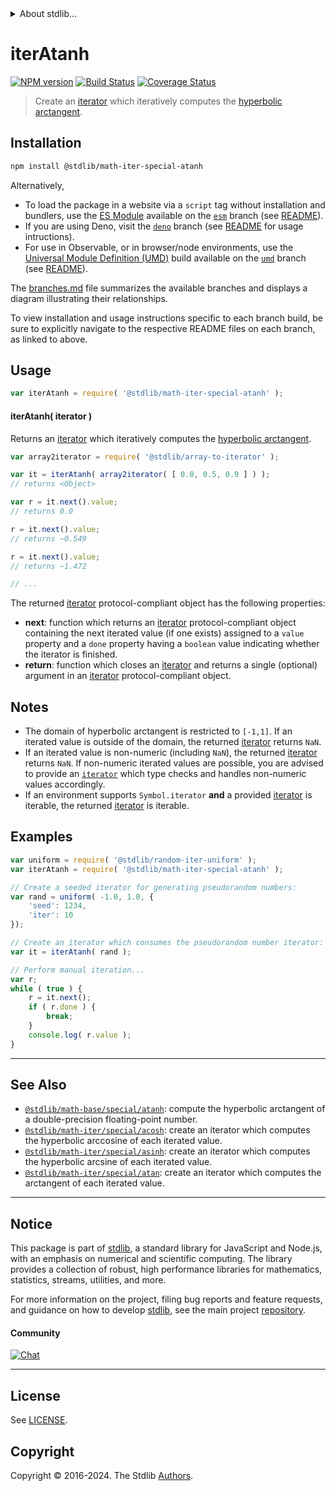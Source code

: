 <!--

@license Apache-2.0

Copyright (c) 2020 The Stdlib Authors.

Licensed under the Apache License, Version 2.0 (the "License");
you may not use this file except in compliance with the License.
You may obtain a copy of the License at

   http://www.apache.org/licenses/LICENSE-2.0

Unless required by applicable law or agreed to in writing, software
distributed under the License is distributed on an "AS IS" BASIS,
WITHOUT WARRANTIES OR CONDITIONS OF ANY KIND, either express or implied.
See the License for the specific language governing permissions and
limitations under the License.

-->


<details>
  <summary>
    About stdlib...
  </summary>
  <p>We believe in a future in which the web is a preferred environment for numerical computation. To help realize this future, we've built stdlib. stdlib is a standard library, with an emphasis on numerical and scientific computation, written in JavaScript (and C) for execution in browsers and in Node.js.</p>
  <p>The library is fully decomposable, being architected in such a way that you can swap out and mix and match APIs and functionality to cater to your exact preferences and use cases.</p>
  <p>When you use stdlib, you can be absolutely certain that you are using the most thorough, rigorous, well-written, studied, documented, tested, measured, and high-quality code out there.</p>
  <p>To join us in bringing numerical computing to the web, get started by checking us out on <a href="https://github.com/stdlib-js/stdlib">GitHub</a>, and please consider <a href="https://opencollective.com/stdlib">financially supporting stdlib</a>. We greatly appreciate your continued support!</p>
</details>

# iterAtanh

[![NPM version][npm-image]][npm-url] [![Build Status][test-image]][test-url] [![Coverage Status][coverage-image]][coverage-url] <!-- [![dependencies][dependencies-image]][dependencies-url] -->

> Create an [iterator][mdn-iterator-protocol] which iteratively computes the [hyperbolic arctangent][@stdlib/math/base/special/atanh].

<!-- Section to include introductory text. Make sure to keep an empty line after the intro `section` element and another before the `/section` close. -->

<section class="intro">

</section>

<!-- /.intro -->

<!-- Package usage documentation. -->

<section class="installation">

## Installation

```bash
npm install @stdlib/math-iter-special-atanh
```

Alternatively,

-   To load the package in a website via a `script` tag without installation and bundlers, use the [ES Module][es-module] available on the [`esm`][esm-url] branch (see [README][esm-readme]).
-   If you are using Deno, visit the [`deno`][deno-url] branch (see [README][deno-readme] for usage intructions).
-   For use in Observable, or in browser/node environments, use the [Universal Module Definition (UMD)][umd] build available on the [`umd`][umd-url] branch (see [README][umd-readme]).

The [branches.md][branches-url] file summarizes the available branches and displays a diagram illustrating their relationships.

To view installation and usage instructions specific to each branch build, be sure to explicitly navigate to the respective README files on each branch, as linked to above.

</section>

<section class="usage">

## Usage

```javascript
var iterAtanh = require( '@stdlib/math-iter-special-atanh' );
```

#### iterAtanh( iterator )

Returns an [iterator][mdn-iterator-protocol] which iteratively computes the [hyperbolic arctangent][@stdlib/math/base/special/atanh].

```javascript
var array2iterator = require( '@stdlib/array-to-iterator' );

var it = iterAtanh( array2iterator( [ 0.0, 0.5, 0.9 ] ) );
// returns <Object>

var r = it.next().value;
// returns 0.0

r = it.next().value;
// returns ~0.549

r = it.next().value;
// returns ~1.472

// ...
```

The returned [iterator][mdn-iterator-protocol] protocol-compliant object has the following properties:

-   **next**: function which returns an [iterator][mdn-iterator-protocol] protocol-compliant object containing the next iterated value (if one exists) assigned to a `value` property and a `done` property having a `boolean` value indicating whether the iterator is finished.
-   **return**: function which closes an [iterator][mdn-iterator-protocol] and returns a single (optional) argument in an [iterator][mdn-iterator-protocol] protocol-compliant object.

</section>

<!-- /.usage -->

<!-- Package usage notes. Make sure to keep an empty line after the `section` element and another before the `/section` close. -->

<section class="notes">

## Notes

-   The domain of hyperbolic arctangent is restricted to `[-1,1]`. If an iterated value is outside of the domain, the returned [iterator][mdn-iterator-protocol] returns `NaN`.
-   If an iterated value is non-numeric (including `NaN`), the returned [iterator][mdn-iterator-protocol] returns `NaN`. If non-numeric iterated values are possible, you are advised to provide an [`iterator`][mdn-iterator-protocol] which type checks and handles non-numeric values accordingly.
-   If an environment supports `Symbol.iterator` **and** a provided [iterator][mdn-iterator-protocol] is iterable, the returned [iterator][mdn-iterator-protocol] is iterable.

</section>

<!-- /.notes -->

<!-- Package usage examples. -->

<section class="examples">

## Examples

<!-- eslint no-undef: "error" -->

```javascript
var uniform = require( '@stdlib/random-iter-uniform' );
var iterAtanh = require( '@stdlib/math-iter-special-atanh' );

// Create a seeded iterator for generating pseudorandom numbers:
var rand = uniform( -1.0, 1.0, {
    'seed': 1234,
    'iter': 10
});

// Create an iterator which consumes the pseudorandom number iterator:
var it = iterAtanh( rand );

// Perform manual iteration...
var r;
while ( true ) {
    r = it.next();
    if ( r.done ) {
        break;
    }
    console.log( r.value );
}
```

</section>

<!-- /.examples -->

<!-- Section to include cited references. If references are included, add a horizontal rule *before* the section. Make sure to keep an empty line after the `section` element and another before the `/section` close. -->

<section class="references">

</section>

<!-- /.references -->

<!-- Section for related `stdlib` packages. Do not manually edit this section, as it is automatically populated. -->

<section class="related">

* * *

## See Also

-   <span class="package-name">[`@stdlib/math-base/special/atanh`][@stdlib/math/base/special/atanh]</span><span class="delimiter">: </span><span class="description">compute the hyperbolic arctangent of a double-precision floating-point number.</span>
-   <span class="package-name">[`@stdlib/math-iter/special/acosh`][@stdlib/math/iter/special/acosh]</span><span class="delimiter">: </span><span class="description">create an iterator which computes the hyperbolic arccosine of each iterated value.</span>
-   <span class="package-name">[`@stdlib/math-iter/special/asinh`][@stdlib/math/iter/special/asinh]</span><span class="delimiter">: </span><span class="description">create an iterator which computes the hyperbolic arcsine of each iterated value.</span>
-   <span class="package-name">[`@stdlib/math-iter/special/atan`][@stdlib/math/iter/special/atan]</span><span class="delimiter">: </span><span class="description">create an iterator which computes the arctangent of each iterated value.</span>

</section>

<!-- /.related -->

<!-- Section for all links. Make sure to keep an empty line after the `section` element and another before the `/section` close. -->


<section class="main-repo" >

* * *

## Notice

This package is part of [stdlib][stdlib], a standard library for JavaScript and Node.js, with an emphasis on numerical and scientific computing. The library provides a collection of robust, high performance libraries for mathematics, statistics, streams, utilities, and more.

For more information on the project, filing bug reports and feature requests, and guidance on how to develop [stdlib][stdlib], see the main project [repository][stdlib].

#### Community

[![Chat][chat-image]][chat-url]

---

## License

See [LICENSE][stdlib-license].


## Copyright

Copyright &copy; 2016-2024. The Stdlib [Authors][stdlib-authors].

</section>

<!-- /.stdlib -->

<!-- Section for all links. Make sure to keep an empty line after the `section` element and another before the `/section` close. -->

<section class="links">

[npm-image]: http://img.shields.io/npm/v/@stdlib/math-iter-special-atanh.svg
[npm-url]: https://npmjs.org/package/@stdlib/math-iter-special-atanh

[test-image]: https://github.com/stdlib-js/math-iter-special-atanh/actions/workflows/test.yml/badge.svg?branch=v0.2.0
[test-url]: https://github.com/stdlib-js/math-iter-special-atanh/actions/workflows/test.yml?query=branch:v0.2.0

[coverage-image]: https://img.shields.io/codecov/c/github/stdlib-js/math-iter-special-atanh/main.svg
[coverage-url]: https://codecov.io/github/stdlib-js/math-iter-special-atanh?branch=main

<!--

[dependencies-image]: https://img.shields.io/david/stdlib-js/math-iter-special-atanh.svg
[dependencies-url]: https://david-dm.org/stdlib-js/math-iter-special-atanh/main

-->

[chat-image]: https://img.shields.io/gitter/room/stdlib-js/stdlib.svg
[chat-url]: https://app.gitter.im/#/room/#stdlib-js_stdlib:gitter.im

[stdlib]: https://github.com/stdlib-js/stdlib

[stdlib-authors]: https://github.com/stdlib-js/stdlib/graphs/contributors

[umd]: https://github.com/umdjs/umd
[es-module]: https://developer.mozilla.org/en-US/docs/Web/JavaScript/Guide/Modules

[deno-url]: https://github.com/stdlib-js/math-iter-special-atanh/tree/deno
[deno-readme]: https://github.com/stdlib-js/math-iter-special-atanh/blob/deno/README.md
[umd-url]: https://github.com/stdlib-js/math-iter-special-atanh/tree/umd
[umd-readme]: https://github.com/stdlib-js/math-iter-special-atanh/blob/umd/README.md
[esm-url]: https://github.com/stdlib-js/math-iter-special-atanh/tree/esm
[esm-readme]: https://github.com/stdlib-js/math-iter-special-atanh/blob/esm/README.md
[branches-url]: https://github.com/stdlib-js/math-iter-special-atanh/blob/main/branches.md

[stdlib-license]: https://raw.githubusercontent.com/stdlib-js/math-iter-special-atanh/main/LICENSE

[mdn-iterator-protocol]: https://developer.mozilla.org/en-US/docs/Web/JavaScript/Reference/Iteration_protocols#The_iterator_protocol

<!-- <related-links> -->

[@stdlib/math/base/special/atanh]: https://github.com/stdlib-js/math-base-special-atanh

[@stdlib/math/iter/special/acosh]: https://github.com/stdlib-js/math-iter-special-acosh

[@stdlib/math/iter/special/asinh]: https://github.com/stdlib-js/math-iter-special-asinh

[@stdlib/math/iter/special/atan]: https://github.com/stdlib-js/math-iter-special-atan

<!-- </related-links> -->

</section>

<!-- /.links -->
